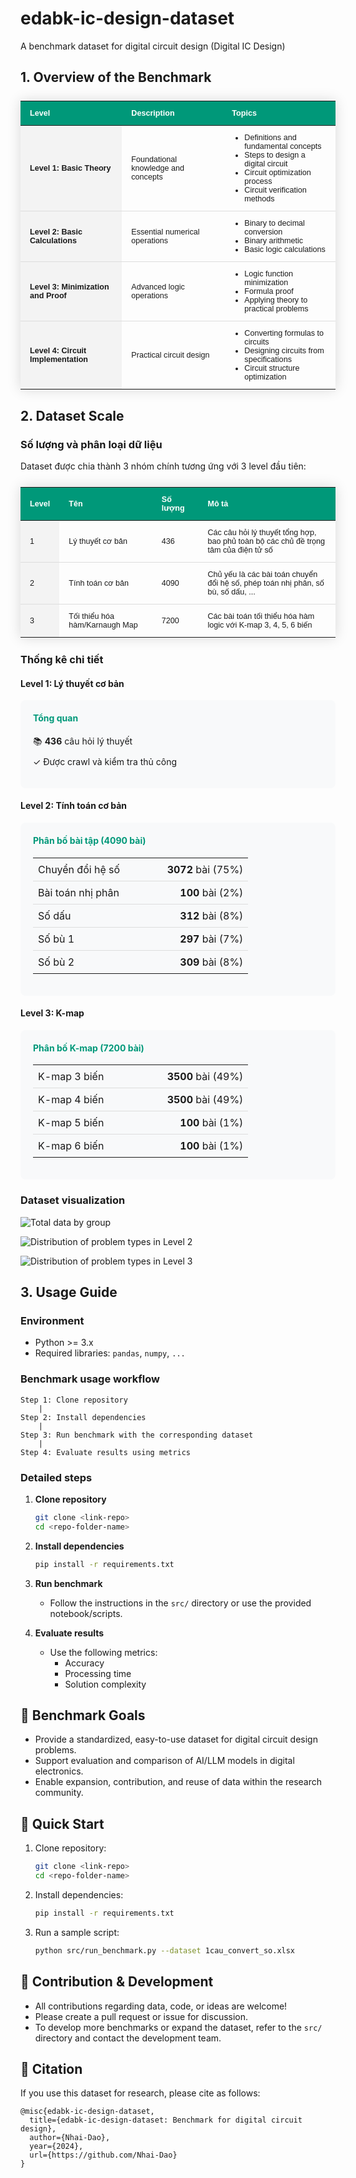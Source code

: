 # edabk-ic-design-dataset

A benchmark dataset for digital circuit design (Digital IC Design)

## 1. Overview of the Benchmark

<table style="width:100%; border-collapse: collapse; margin: 25px 0; font-size: 0.9em; font-family: sans-serif; box-shadow: 0 0 20px rgba(0, 0, 0, 0.15);">
    <thead>
        <tr style="background-color: #009879; color: #ffffff; text-align: left;">
            <th style="padding: 12px 15px;">Level</th>
            <th style="padding: 12px 15px;">Description</th>
            <th style="padding: 12px 15px;">Topics</th>
        </tr>
    </thead>
    <tbody>
        <tr style="border-bottom: 1px solid #dddddd;">
            <td style="padding: 12px 15px; background-color: #f3f3f3;"><strong>Level 1: Basic Theory</strong></td>
            <td style="padding: 12px 15px;">Foundational knowledge and concepts</td>
            <td style="padding: 12px 15px;">
                <ul style="margin: 0; padding-left: 20px;">
                    <li>Definitions and fundamental concepts</li>
                    <li>Steps to design a digital circuit</li>
                    <li>Circuit optimization process</li>
                    <li>Circuit verification methods</li>
                </ul>
            </td>
        </tr>
        <tr style="border-bottom: 1px solid #dddddd;">
            <td style="padding: 12px 15px; background-color: #f3f3f3;"><strong>Level 2: Basic Calculations</strong></td>
            <td style="padding: 12px 15px;">Essential numerical operations</td>
            <td style="padding: 12px 15px;">
                <ul style="margin: 0; padding-left: 20px;">
                    <li>Binary to decimal conversion</li>
                    <li>Binary arithmetic</li>
                    <li>Basic logic calculations</li>
                </ul>
            </td>
        </tr>
        <tr style="border-bottom: 1px solid #dddddd;">
            <td style="padding: 12px 15px; background-color: #f3f3f3;"><strong>Level 3: Minimization and Proof</strong></td>
            <td style="padding: 12px 15px;">Advanced logic operations</td>
            <td style="padding: 12px 15px;">
                <ul style="margin: 0; padding-left: 20px;">
                    <li>Logic function minimization</li>
                    <li>Formula proof</li>
                    <li>Applying theory to practical problems</li>
                </ul>
            </td>
        </tr>
        <tr>
            <td style="padding: 12px 15px; background-color: #f3f3f3;"><strong>Level 4: Circuit Implementation</strong></td>
            <td style="padding: 12px 15px;">Practical circuit design</td>
            <td style="padding: 12px 15px;">
                <ul style="margin: 0; padding-left: 20px;">
                    <li>Converting formulas to circuits</li>
                    <li>Designing circuits from specifications</li>
                    <li>Circuit structure optimization</li>
                </ul>
            </td>
        </tr>
    </tbody>
</table>

## 2. Dataset Scale

### Số lượng và phân loại dữ liệu

Dataset được chia thành 3 nhóm chính tương ứng với 3 level đầu tiên:

<table style="width:100%; border-collapse: collapse; margin: 25px 0; font-size: 0.9em; font-family: sans-serif; box-shadow: 0 0 20px rgba(0, 0, 0, 0.15);">
    <thead>
        <tr style="background-color: #009879; color: #ffffff; text-align: left;">
            <th style="padding: 12px 15px;">Level</th>
            <th style="padding: 12px 15px;">Tên</th>
            <th style="padding: 12px 15px;">Số lượng</th>
            <th style="padding: 12px 15px;">Mô tả</th>
        </tr>
    </thead>
    <tbody>
        <tr style="border-bottom: 1px solid #dddddd;">
            <td style="padding: 12px 15px; background-color: #f3f3f3;">1</td>
            <td style="padding: 12px 15px;">Lý thuyết cơ bản</td>
            <td style="padding: 12px 15px;">436</td>
            <td style="padding: 12px 15px;">Các câu hỏi lý thuyết tổng hợp, bao phủ toàn bộ các chủ đề trọng tâm của điện tử số</td>
        </tr>
        <tr style="border-bottom: 1px solid #dddddd;">
            <td style="padding: 12px 15px; background-color: #f3f3f3;">2</td>
            <td style="padding: 12px 15px;">Tính toán cơ bản</td>
            <td style="padding: 12px 15px;">4090</td>
            <td style="padding: 12px 15px;">Chủ yếu là các bài toán chuyển đổi hệ số, phép toán nhị phân, số bù, số dấu, ...</td>
        </tr>
        <tr>
            <td style="padding: 12px 15px; background-color: #f3f3f3;">3</td>
            <td style="padding: 12px 15px;">Tối thiểu hóa hàm/Karnaugh Map</td>
            <td style="padding: 12px 15px;">7200</td>
            <td style="padding: 12px 15px;">Các bài toán tối thiểu hóa hàm logic với K-map 3, 4, 5, 6 biến</td>
        </tr>
    </tbody>
</table>

### Thống kê chi tiết

#### Level 1: Lý thuyết cơ bản
<div style="background-color: #f8f9fa; padding: 20px; border-radius: 8px; margin: 15px 0;">
    <h4 style="color: #009879; margin-top: 0;">Tổng quan</h4>
    <ul style="list-style-type: none; padding-left: 0;">
        <li style="margin: 10px 0;">📚 <strong>436</strong> câu hỏi lý thuyết</li>
        <li style="margin: 10px 0;">✓ Được crawl và kiểm tra thủ công</li>
    </ul>
</div>

#### Level 2: Tính toán cơ bản
<div style="background-color: #f8f9fa; padding: 20px; border-radius: 8px; margin: 15px 0;">
    <h4 style="color: #009879; margin-top: 0;">Phân bố bài tập (4090 bài)</h4>
    <table style="width:100%; border-collapse: collapse; margin: 15px 0;">
        <tr style="border-bottom: 1px solid #ddd;">
            <td style="padding: 8px; width: 60%;">Chuyển đổi hệ số</td>
            <td style="padding: 8px; text-align: right;"><strong>3072</strong> bài (75%)</td>
        </tr>
        <tr style="border-bottom: 1px solid #ddd;">
            <td style="padding: 8px;">Bài toán nhị phân</td>
            <td style="padding: 8px; text-align: right;"><strong>100</strong> bài (2%)</td>
        </tr>
        <tr style="border-bottom: 1px solid #ddd;">
            <td style="padding: 8px;">Số dấu</td>
            <td style="padding: 8px; text-align: right;"><strong>312</strong> bài (8%)</td>
        </tr>
        <tr style="border-bottom: 1px solid #ddd;">
            <td style="padding: 8px;">Số bù 1</td>
            <td style="padding: 8px; text-align: right;"><strong>297</strong> bài (7%)</td>
        </tr>
        <tr>
            <td style="padding: 8px;">Số bù 2</td>
            <td style="padding: 8px; text-align: right;"><strong>309</strong> bài (8%)</td>
        </tr>
    </table>
</div>

#### Level 3: K-map
<div style="background-color: #f8f9fa; padding: 20px; border-radius: 8px; margin: 15px 0;">
    <h4 style="color: #009879; margin-top: 0;">Phân bố K-map (7200 bài)</h4>
    <table style="width:100%; border-collapse: collapse; margin: 15px 0;">
        <tr style="border-bottom: 1px solid #ddd;">
            <td style="padding: 8px; width: 60%;">K-map 3 biến</td>
            <td style="padding: 8px; text-align: right;"><strong>3500</strong> bài (49%)</td>
        </tr>
        <tr style="border-bottom: 1px solid #ddd;">
            <td style="padding: 8px;">K-map 4 biến</td>
            <td style="padding: 8px; text-align: right;"><strong>3500</strong> bài (49%)</td>
        </tr>
        <tr style="border-bottom: 1px solid #ddd;">
            <td style="padding: 8px;">K-map 5 biến</td>
            <td style="padding: 8px; text-align: right;"><strong>100</strong> bài (1%)</td>
        </tr>
        <tr>
            <td style="padding: 8px;">K-map 6 biến</td>
            <td style="padding: 8px; text-align: right;"><strong>100</strong> bài (1%)</td>
        </tr>
    </table>
</div>

### Dataset visualization

![*Total data by group*](https://github.com/duonggiang156/banchmark-edabk/blob/master/images/total.jpg)

![*Distribution of problem types in Level 2*](https://github.com/duonggiang156/banchmark-edabk/blob/master/images/level2-data.jpg)

![*Distribution of problem types in Level 3*](https://github.com/duonggiang156/banchmark-edabk/blob/master/images/level3-data.jpg)


## 3. Usage Guide

### Environment
- Python >= 3.x
- Required libraries: `pandas`, `numpy`, `...`

### Benchmark usage workflow

```
Step 1: Clone repository
    |
Step 2: Install dependencies
    |
Step 3: Run benchmark with the corresponding dataset
    |
Step 4: Evaluate results using metrics
```

### Detailed steps

1. **Clone repository**
   ```bash
   git clone <link-repo>
   cd <repo-folder-name>
   ```

2. **Install dependencies**
   ```bash
   pip install -r requirements.txt
   ```

3. **Run benchmark**
   - Follow the instructions in the `src/` directory or use the provided notebook/scripts.

4. **Evaluate results**
   - Use the following metrics:
     - Accuracy
     - Processing time
     - Solution complexity

## 🎯 Benchmark Goals

- Provide a standardized, easy-to-use dataset for digital circuit design problems.
- Support evaluation and comparison of AI/LLM models in digital electronics.
- Enable expansion, contribution, and reuse of data within the research community.

## 🚀 Quick Start

1. Clone repository:
   ```bash
   git clone <link-repo>
   cd <repo-folder-name>
   ```
2. Install dependencies:
   ```bash
   pip install -r requirements.txt
   ```
3. Run a sample script:
   ```bash
   python src/run_benchmark.py --dataset 1cau_convert_so.xlsx
   ```

## 🤝 Contribution & Development

- All contributions regarding data, code, or ideas are welcome!
- Please create a pull request or issue for discussion.
- To develop more benchmarks or expand the dataset, refer to the `src/` directory and contact the development team.

## 📄 Citation

If you use this dataset for research, please cite as follows:

```
@misc{edabk-ic-design-dataset,
  title={edabk-ic-design-dataset: Benchmark for digital circuit design},
  author={Nhai-Dao},
  year={2024},
  url={https://github.com/Nhai-Dao}
}
```





